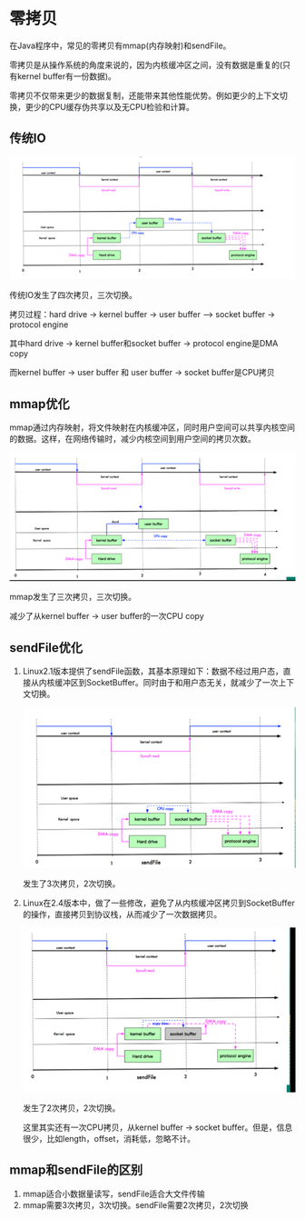 # 零拷贝

在Java程序中，常见的零拷贝有mmap(内存映射)和sendFile。

零拷贝是从操作系统的角度来说的，因为内核缓冲区之间，没有数据是重复的(只有kernel buffer有一份数据)。

零拷贝不仅带来更少的数据复制，还能带来其他性能优势。例如更少的上下文切换，更少的CPU缓存伪共享以及无CPU检验和计算。



## 传统IO

![](./img/image-20210203204426738.png)

传统IO发生了四次拷贝，三次切换。

拷贝过程：hard drive -> kernel buffer -> user buffer --> socket buffer -> protocol engine

其中hard drive -> kernel buffer和socket buffer -> protocol engine是DMA copy

而kernel buffer -> user buffer 和 user buffer -> socket buffer是CPU拷贝



## mmap优化

mmap通过内存映射，将文件映射在内核缓冲区，同时用户空间可以共享内核空间的数据。这样，在网络传输时，减少内核空间到用户空间的拷贝次数。

![](./img/image-20210203205132444.png)



mmap发生了三次拷贝，三次切换。

减少了从kernel buffer -> user buffer的一次CPU copy



## sendFile优化

1. Linux2.1版本提供了sendFile函数，其基本原理如下：数据不经过用户态，直接从内核缓冲区到SocketBuffer。同时由于和用户态无关，就减少了一次上下文切换。

   ![](./img/image-20210203205304769.png)

   发生了3次拷贝，2次切换。

2. Linux在2.4版本中，做了一些修改，避免了从内核缓冲区拷贝到SocketBuffer的操作，直接拷贝到协议栈，从而减少了一次数据拷贝。

   ![](./img/image-20210203205900066.png)

   发生了2次拷贝，2次切换。

   这里其实还有一次CPU拷贝，从kernel buffer -> socket buffer。但是，信息很少，比如length，offset，消耗低，忽略不计。



## mmap和sendFile的区别

1. mmap适合小数据量读写，sendFile适合大文件传输
2. mmap需要3次拷贝，3次切换。sendFile需要2次拷贝，2次切换

